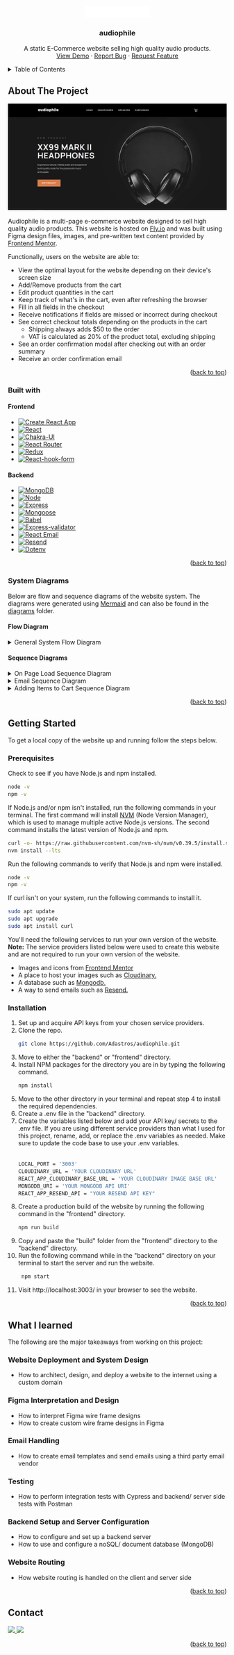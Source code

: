 <a name="readme-top"></a>

<!-- PROJECT LOGO -->
<br />
<div align="center">
  <a href="https://github.com/github_username/repo_name">
    <img src="images/logo.png" alt="Logo" width="150" height="auto">
  </a>

<h3 align="center">audiophile</h3>
  <p align="center">
    A static E-Commerce website selling high quality audio products.
    <br />
    <a href="https://audiophile.fan/">View Demo</a>
    ·
    <a href="https://github.com/Adastros/audiophile/issues/new/choose">Report Bug</a>
    ·
    <a href="https://github.com/Adastros/audiophile/issues/new/choose">Request Feature</a>
  </p>
</div>

<!-- TABLE OF CONTENTS -->
<details>
  <summary>Table of Contents</summary>
  <ol>
    <li>
      <a href="#about-the-project">About The Project</a>
      <ul>
        <li><a href="#built-with">Built With</a></li>
        <li><a href="#system-diagrams">System Diagrams</a></li>
      </ul>
    </li>
    <li>
      <a href="#getting-started">Getting Started</a>
      <ul>
        <li><a href="#prerequisites">Prerequisites</a></li>
        <li><a href="#installation">Installation</a></li>
      </ul>
    </li>
    <li><a href="#contact">Contact</a></li>
  </ol>
</details>

<!-- ABOUT THE PROJECT -->

## About The Project

[![Product Name Screen Shot][product-screenshot]](https://audiophile-1.fly.dev/)

Audiophile is a multi-page e-commerce website designed to sell high quality audio products. This website is hosted on [Fly.io](https://fly.io/) and was built using Figma design files, images, and pre-written text content provided by [Frontend Mentor](https://www.frontendmentor.io/challenges/audiophile-ecommerce-website-C8cuSd_wx).

Functionally, users on the website are able to:

- View the optimal layout for the website depending on their device's screen size
- Add/Remove products from the cart
- Edit product quantities in the cart
- Keep track of what's in the cart, even after refreshing the browser
- Fill in all fields in the checkout
- Receive notifications if fields are missed or incorrect during checkout
- See correct checkout totals depending on the products in the cart
  - Shipping always adds $50 to the order
  - VAT is calculated as 20% of the product total, excluding shipping
- See an order confirmation modal after checking out with an order summary
- Receive an order confirmation email

<p align="right">(<a href="#readme-top">back to top</a>)</p>

### Built with

#### Frontend

- [![Create React App][Create-react-app]][Create-react-app-url]
- [![React][React.js]][React-url]
- [![Chakra-UI][Chakra-UI]][Chakra-UI-url]
- [![React Router][React-router]][React-router-url]
- [![Redux][Redux]][Redux-url]
- [![React-hook-form][React-hook-form]][React-hook-form-url]

#### Backend

- [![MongoDB][MongoDB]][MongoDB-url]
- [![Node][Node.js]][Node-url]
- [![Express][Express.js]][Express-url]
- [![Mongoose][Mongoose]][Mongoose-url]
- [![Babel][Babel]][Babel-url]
- [![Express-validator][Express-validator]][Express-validator-url]
- [![React Email][React-email]][React-email-url]
- [![Resend][Resend]][Resend-url]
- [![Dotenv][Dotenv]][Dotenv-url]

<p align="right">(<a href="#readme-top">back to top</a>)</p>

<!-- SYSTEM DIAGRAMS -->

### System Diagrams
Below are flow and sequence diagrams of the website system. The diagrams were generated using [Mermaid](https://mermaid.js.org/) and can also be found in the [diagrams](/diagrams/) folder.  

#### Flow Diagram
<details>
<summary>General System Flow Diagram</summary>

```mermaid
flowchart LR
    A[User Client] <-->|Webpage data| B["Fly.io Server (Backend)"]
    A <--> |Images and icons| E["Cloundinary (Image Hosting)"]
    B <--> |Purchase order and cart data|C[("MongoDB (Database)")]
    B --> |Purchase order email header and body data| D["Resend (Email Platform)"]
    D --> |Purchase order email| A
```

</details>

#### Sequence Diagrams
<details>
<summary>On Page Load Sequence Diagram</summary>

```mermaid
sequenceDiagram
participant c as User Client
participant b as Fly.io Server (Backend)
participant cl as Cloudinary (Image Hosting)
participant d as MongoDB (Database)

c->>b: GET https://audiophile.fan
b-->>c: Send HTML, CSS, Javascript files
c->>b: GET webpage data (JSON data)
b-->>c: Send webpage data (JSON data)
c->>cl: GET images and icons
cl-->>c: Send images and icons
c->>b: POST send cart ID
alt cart ID falsey
    b->>d: Create new cart document
    d-->>b: Send newly created cart document's ID 
    b-->>c: Send new cart ID
else cart ID truthy
    b->>d: GET cart info
    d-->>b: Send cart info
    b-->>c: Send cart info
end
```

</details>

<details>
<summary>Email Sequence Diagram</summary>

```mermaid
sequenceDiagram
participant c as User Client
participant b as Fly.io Server (Backend)
participant d as MongoDB (Database)
participant r as Resend (Email Platform)

c->>b: POST valid, completed checkout form data
b->>b: Validate and sanitize form data
par
    b->>d: POST - Mark purchaseComplete field in cart document as true 
    d->>d: Update purchaseComplete field in cart document as true
and
    c->>b: GET - new cart ID
    b->>d: Create new cart document
    d-->>b: Send newly created cart document's ID 
    b-->>c: Send new cart ID
and
    b->>d: POST - Send checkout form data
    d->>d: Create new purchaseOrder document with received data
    d-->>b: Fufill promise and send new purchaseOrder document
    b->>r: Render and send purchase order email template
    par 
        b-->>c: Send response 200 status
    and
        r-->>c: Send purchase order email
    end
end
```

</details>

<details>
<summary>Adding Items to Cart Sequence Diagram</summary>

```mermaid
sequenceDiagram
participant c as User Client
participant b as Fly.io Server (Backend)
participant d as MongoDB (Database)

loop add items to cart
c->>b: POST - item, quantity, and cart ID
c->>c: Update redux store with new item and/or quantity
b->>d: Send item, quantity, and cart ID
d->>d: Update cart document with received information
b-->>c: Send response 200 status
end
```

</details>

<p align="right">(<a href="#readme-top">back to top</a>)</p>

<!-- GETTING STARTED -->

## Getting Started

To get a local copy of the website up and running follow the steps below.

### Prerequisites

Check to see if you have Node.js and npm installed.

```sh
node -v
npm -v
```

If Node.js and/or npm isn't installed, run the following commands in your terminal. The first command will install [NVM](https://github.com/nvm-sh/nvm) (Node Version Manager), which is used to manage multiple active Node.js versions. The second command installs the latest version of Node.js and npm.

```sh
curl -o- https://raw.githubusercontent.com/nvm-sh/nvm/v0.39.5/install.sh | bash
nvm install --lts
```

Run the following commands to verify that Node.js and npm were installed.

```sh
node -v
npm -v
```

If curl isn't on your system, run the following commands to install it.

```sh
sudo apt update
sudo apt upgrade
sudo apt install curl
```

You'll need the following services to run your own version of the website.
<br/>
<strong>Note:</strong> The service providers listed below were used to create this website and are not required to run your own version of the website.

- Images and icons from [Frontend Mentor](https://www.frontendmentor.io/challenges/audiophile-ecommerce-website-C8cuSd_wx)
- A place to host your images such as [Cloudinary.](https://cloudinary.com/)
- A database such as [Mongodb.](https://www.mongodb.com/)
- A way to send emails such as [Resend.](https://resend.com/)

### Installation

1. Set up and acquire API keys from your chosen service providers.
2. Clone the repo.
   ```sh
   git clone https://github.com/Adastros/audiophile.git
   ```
3. Move to either the "backend" or "frontend" directory.
4. Install NPM packages for the directory you are in by typing the following command.
   ```sh
   npm install
   ```
5. Move to the other directory in your terminal and repeat step 4 to install the required dependencies. 
6. Create a .env file in the "backend" directory.
7. Create the variables listed below and add your API key/ secrets to the .env file. If you are using different service providers than what I used for this project, rename, add, or replace the .env variables as needed. Make sure to update the code base to use your .env variables.
   <br/>
   <br/>
   ```sh
   LOCAL_PORT = '3003'
   CLOUDINARY_URL = 'YOUR CLOUDINARY URL'
   REACT_APP_CLOUDINARY_BASE_URL = 'YOUR CLOUDINARY IMAGE BASE URL'
   MONGODB_URI = 'YOUR MONGODB API URI'
   REACT_APP_RESEND_API = "YOUR RESEND API KEY"
   ```
8. Create a production build of the website by running the following command in the "frontend" directory.
   ```sh
   npm run build
   ```
9. Copy and paste the "build" folder from the "frontend" directory to the "backend" directory.
10. Run the following command while in the "backend" directory on your terminal to start the server and run the website.
    ```sh
     npm start
    ```
11. Visit http://localhost:3003/ in your browser to see the website.

<p align="right">(<a href="#readme-top">back to top</a>)</p>

<!-- What I learned -->

## What I learned

The following are the major takeaways from working on this project:

### Website Deployment and System Design
- How to architect, design, and deploy a website to the internet using a custom domain

### Figma Interpretation and Design
- How to interpret Figma wire frame designs
- How to create custom wire frame designs in Figma

### Email Handling
- How to create email templates and send emails using a third party email vendor

### Testing
- How to perform integration tests with Cypress and backend/ server side tests with Postman

### Backend Setup and Server Configuration
- How to configure and set up a backend server
- How to use and configure a noSQL/ document database (MongoDB)

### Website Routing
- How website routing is handled on the client and server side

<p align="right">(<a href="#readme-top">back to top</a>)</p>

<!-- CONTACT -->

## Contact

<a href="https://www.linkedin.com/in/dannydo562/">
  <img src = "https://img.shields.io/badge/LinkedIn-0077B5?style=for-the-badge&logo=linkedin&logoColor=white">
</a>

<a href="mailto:dannydo286@gmail.com">
  <img src="https://img.shields.io/badge/Gmail-D14836?style=for-the-badge&logo=gmail&logoColor=white">
</a>

<p align="right">(<a href="#readme-top">back to top</a>)</p>

<!-- MARKDOWN LINKS & IMAGES -->
<!-- https://www.markdownguide.org/basic-syntax/#reference-style-links -->

[product-screenshot]: images/homepage-screenshot.png

<!-- Frontend -->

[Create-react-app]: https://img.shields.io/badge/create%20react%20app-%23303846?style=for-the-badge&logo=createreactapp&logoColor=%2309D3AC
[Create-react-app-url]: https://create-react-app.dev/
[React.js]: https://img.shields.io/badge/React-20232A?style=for-the-badge&logo=react&logoColor=61DAFB
[React-url]: https://reactjs.org/
[Chakra-ui]: https://shields.io/badge/chakra--ui-%23E5E5E5?logo=chakraui&style=for-the-badge
[Chakra-ui-url]: https://chakra-ui.com/
[React-router]: https://img.shields.io/badge/react%20router-%23121212?style=for-the-badge&logo=reactrouter
[React-router-url]: https://reactrouter.com/en/main
[Redux]: https://img.shields.io/badge/redux-%23242526?style=for-the-badge&logo=redux&logoColor=%23764ABC
[Redux-url]: https://redux.js.org/
[React-hook-form]: https://img.shields.io/badge/react%20hook%20form-%23EC5990?style=for-the-badge&logo=reacthookform&logoColor=white
[React-hook-form-url]: https://react-hook-form.com/

<!-- Backend -->

[MongoDB]: https://img.shields.io/badge/mongodb-%23FFDAC6?style=for-the-badge&logo=mongodb&logoColor=%2347A248
[MongoDB-url]: https://www.mongodb.com/
[Node.js]: https://img.shields.io/badge/nodejs-%23233056?style=for-the-badge&logo=nodedotjs
[Node-url]: https://nodejs.org/en/
[Express.js]: https://img.shields.io/badge/express-grey?style=for-the-badge&logo=express
[Express-url]: https://expressjs.com/
[Mongoose]: https://img.shields.io/badge/mongoose-%23eee?style=for-the-badge&logo=mongoose&logoColor=%23880000
[Mongoose-url]: https://mongoosejs.com/
[Babel]: https://img.shields.io/badge/babel-%23323330?style=for-the-badge&logo=babel
[Babel-url]: https://babeljs.io/
[Express-validator]: https://img.shields.io/badge/express%20validator%20-%20%236a00b1?style=for-the-badge
[Express-validator-url]: https://express-validator.github.io/docs
[React-email]: https://img.shields.io/badge/react%20email-black?style=for-the-badge
[React-email-url]: https://react.email/
[Resend]: https://img.shields.io/badge/resend-black?style=for-the-badge
[Resend-url]: https://resend.com/
[Dotenv]: https://img.shields.io/badge/dotenv-black?style=for-the-badge&logo=dotenv&logoColor=%23ECD53F
[Dotenv-url]: https://www.dotenv.org/
